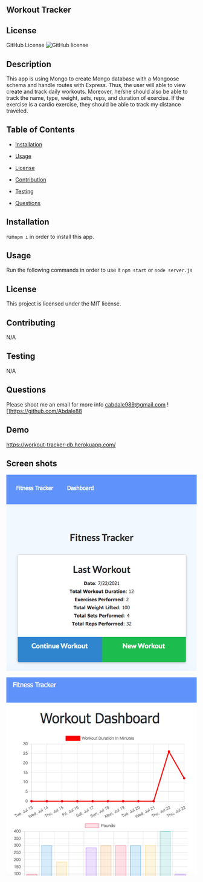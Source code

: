 
## Workout Tracker

## License
   GitHub License ![GitHub license](https://img.shields.io/badge/license-MIT-coral.svg)
   
## Description
 This app is using Mongo to create Mongo database with a Mongoose schema and handle routes with Express. Thus, the user will able to view create and track daily workouts. Moreover, he/she should also be able to track the name, type, weight, sets, reps, and duration of exercise. If the exercise is a cardio exercise, they should be able to track my distance traveled.  
   
   ## Table of Contents

   * [Installation](#installation)

   * [Usage](#usage)

   * [License](#license)

   * [Contribution](#contributing)

   * [Testing](#testing)

   * [Questions](#questions)

## Installation
  run`npm i` in order to install this app.

## Usage
 Run the following commands in order to use it `npm start` or `node server.js`

## License
This project is licensed under the MIT license.
 
 

## Contributing
 N/A

## Testing
 N/A


## Questions
Please shoot me an email for more info
cabdale989@gmail.com
![]https://github.com/Abdale88

## Demo

  https://workout-tracker-db.herokuapp.com/
## Screen shots
![](./images/img1.png)


![](./images/img2.png)